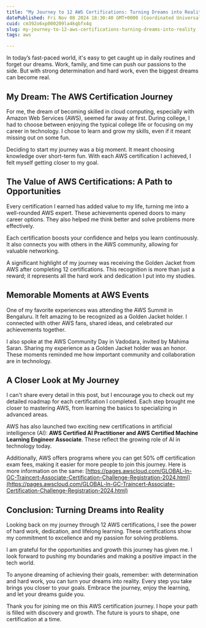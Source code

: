```yaml
---
title: "My Journey to 12 AWS Certifications: Turning Dreams into Reality"
datePublished: Fri Nov 08 2024 18:30:40 GMT+0000 (Coordinated Universal Time)
cuid: cm392o6xp000209la4kqbfx4q
slug: my-journey-to-12-aws-certifications-turning-dreams-into-reality
tags: aws

---
```


In today’s fast-paced world, it's easy to get caught up in daily routines and forget our dreams. Work, family, and time can push our passions to the side. But with strong determination and hard work, even the biggest dreams can become real.

## My Dream: The AWS Certification Journey

For me, the dream of becoming skilled in cloud computing, especially with Amazon Web Services (AWS), seemed far away at first. During college, I had to choose between enjoying the typical college life or focusing on my career in technology. I chose to learn and grow my skills, even if it meant missing out on some fun.

Deciding to start my journey was a big moment. It meant choosing knowledge over short-term fun. With each AWS certification I achieved, I felt myself getting closer to my goal.

## The Value of AWS Certifications: A Path to Opportunities

Every certification I earned has added value to my life, turning me into a well-rounded AWS expert. These achievements opened doors to many career options. They also helped me think better and solve problems more effectively.

Each certification boosts your confidence and helps you learn continuously. It also connects you with others in the AWS community, allowing for valuable networking.

A significant highlight of my journey was receiving the Golden Jacket from AWS after completing 12 certifications. This recognition is more than just a reward; it represents all the hard work and dedication I put into my studies.

## Memorable Moments at AWS Events

One of my favorite experiences was attending the AWS Summit in Bengaluru. It felt amazing to be recognized as a Golden Jacket holder. I connected with other AWS fans, shared ideas, and celebrated our achievements together.

I also spoke at the AWS Community Day in Vadodara, invited by Mahima Saran. Sharing my experience as a Golden Jacket holder was an honor. These moments reminded me how important community and collaboration are in technology.

## A Closer Look at My Journey

I can't share every detail in this post, but I encourage you to check out my detailed roadmap for each certification I completed. Each step brought me closer to mastering AWS, from learning the basics to specializing in advanced areas.

AWS has also launched two exciting new certifications in artificial intelligence (AI): **AWS Certified AI Practitioner and AWS Certified Machine Learning Engineer Associate**. These reflect the growing role of AI in technology today.

Additionally, AWS offers programs where you can get 50% off certification exam fees, making it easier for more people to join this journey. Here is more information on the same: [https://pages.awscloud.com/GLOBAL-ln-GC-Traincert-Associate-Certification-Challenge-Registration-2024.html](https://pages.awscloud.com/GLOBAL-ln-GC-Traincert-Associate-Certification-Challenge-Registration-2024.html)

## Conclusion: Turning Dreams into Reality

Looking back on my journey through 12 AWS certifications, I see the power of hard work, dedication, and lifelong learning. These certifications show my commitment to excellence and my passion for solving problems.

I am grateful for the opportunities and growth this journey has given me. I look forward to pushing my boundaries and making a positive impact in the tech world.

To anyone dreaming of achieving their goals, remember: with determination and hard work, you can turn your dreams into reality. Every step you take brings you closer to your goals. Embrace the journey, enjoy the learning, and let your dreams guide you.

Thank you for joining me on this AWS certification journey. I hope your path is filled with discovery and growth. The future is yours to shape, one certification at a time.